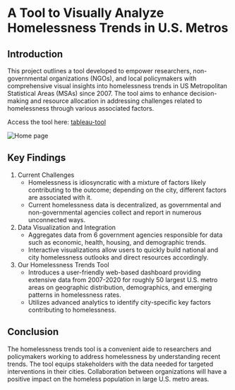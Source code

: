 # A Tool to Visually Analyze Homelessness Trends in U.S. Metros

## Introduction
This project outlines a tool developed to empower researchers, non-governmental organizations (NGOs), and local policymakers with comprehensive visual insights into homelessness trends in US Metropolitan Statistical Areas (MSAs) since 2007. The tool aims to enhance
decision-making and resource allocation in addressing challenges related to homelessness through various associated factors.

Access the tool here: [tableau-tool](https://public.tableau.com/views/HomelessnessinUSMetros_17038724245780/Home?:language=en-US&:display_count=n&:origin=viz_share_link)

![Home page](http://url/to/img.png)

## Key Findings
1. Current Challenges
    - Homelessness is idiosyncratic with a mixture of factors likely contributing to the outcome; depending on the city, different factors are associated with it.
    - Current homelessness data is decentralized, as governmental and non-governmental agencies collect and report in numerous unconnected ways.
2. Data Visualization and Integration
    - Aggregates data from 6 government agencies responsible for data such as economic, health, housing, and demographic trends.
    - Interactive visualizations allow users to quickly build national and city homelessness outlooks and direct resources accordingly.
3. Our Homelessness Trends Tool
    - Introduces a user-friendly web-based dashboard providing extensive data from 2007-2020 for roughly 50 largest U.S. metro areas on geographic distribution, demographics, and emerging patterns in homelessness rates.
    - Utilizes advanced analytics to identify city-specific key factors contributing to homelessness.

## Conclusion
The homelessness trends tool is a convenient aide to researchers and policymakers working to address homelessness by understanding recent trends. The tool equips stakeholders with the data needed for targeted interventions in their cities. Collaboration between organizations will have a positive impact on the homeless population in large U.S. metro areas.
